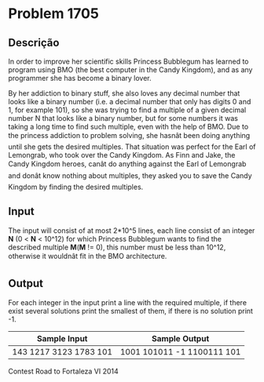 # Problem 1705

Descrição
----------

In order to improve her scientific skills Princess Bubblegum has learned to program using BMO (the best computer in the Candy Kingdom), and as any programmer she has become a binary lover.

By her addiction to binary stuff, she also loves any decimal number that looks like a binary number (i.e. a decimal number that only has digits 0 and 1, for example 101), so she was trying to find a multiple of a given decimal number N that looks like a binary number, but for some numbers it was taking a long time to find such multiple, even with the help of BMO. Due to the princess addiction to problem solving, she hasnât been doing anything until she gets the desired multiples. That situation was perfect for the Earl of Lemongrab, who took over the Candy Kingdom. As Finn and Jake, the Candy Kingdom heroes, canât do anything against the Earl of Lemongrab and donât know nothing about multiples, they asked you to save the Candy Kingdom by finding the desired multiples.

Input
-----

The input will consist of at most 2\*10^5 lines, each line consist of an integer **N** (0 < **N** < 10^12) for which Princess Bubblegum wants to find the described multiple **M**(**M** != 0), this number must be less than 10^12, otherwise it wouldnât fit in the BMO architecture.

Output
------

For each integer in the input print a line with the required multiple, if there exist several solutions print the smallest of them, if there is no solution print -1.


| Sample Input | Sample Output |
| --- | --- |
| 143  1217  3123  1783  101 | 1001  101011  -1  1100111  101 |

Contest Road to Fortaleza VI 2014

